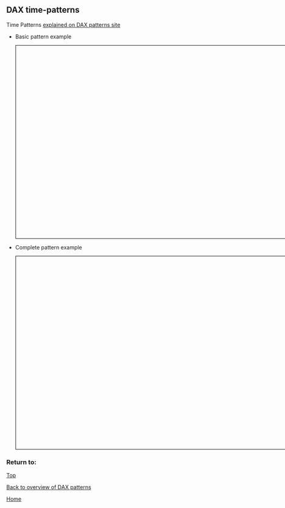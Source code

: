 <style>
    iframe {
      border: 1px solid black;
      width: 800px;
      height: 506px;
    }
</style>


## DAX time-patterns

Time Patterns	[explained on DAX patterns site](https://www.daxpatterns.com/time-patterns/)

- Basic pattern example
    
    <iframe id="iframe-ss-1" title="static-segmentation-1" importance="low" allow="fullscreen"
    src=""></iframe>
    

- Complete pattern example
    
    <iframe id="iframe-ss-2" title="static-segmentation-1" importance="low"  allow="fullscreen" 
    src=""></iframe>
    

### Return to:
  
[Top](#dax-time-patterns)
  
[Back to overview of DAX patterns](/Power-BI-samples-DAX-patterns)
  
[Home](/.)
